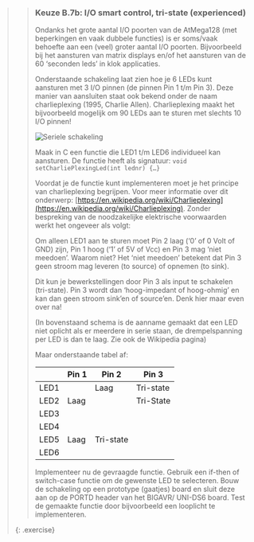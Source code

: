 >> ### Keuze B.7b: I/O smart control, tri-state (experienced)
>>
>> Ondanks het grote aantal I/O poorten van de AtMega128 (met beperkingen en vaak dubbele functies) is er soms/vaak behoefte aan een (veel) groter aantal I/O poorten. Bijvoorbeeld bij het aansturen van matrix displays en/of het aansturen van de 60 ‘seconden leds’ in klok applicaties.
>>
>> Onderstaande schakeling laat zien hoe je 6 LEDs kunt aansturen met 3 I/O pinnen (de pinnen Pin 1 t/m Pin 3). Deze manier van aansluiten staat ook bekend onder de naam charlieplexing (1995, Charlie Allen). Charlieplexing maakt het bijvoorbeeld mogelijk om 90 LEDs aan te sturen met slechts 10 I/O pinnen!
>>
>> ![Seriele schakeling](exercises/images/exercise_b7b.jpg)
>>
>> Maak in C een functie die LED1 t/m LED6 individueel kan aansturen. De functie heeft als signatuur:
>> `void setCharliePlexingLed(int lednr) {…}`
>> 
>> Voordat je de functie kunt implementeren moet je het principe van charlieplexing begrijpen. Voor meer informatie over dit onderwerp: [https://en.wikipedia.org/wiki/Charlieplexing](https://en.wikipedia.org/wiki/Charlieplexing). Zonder bespreking van de noodzakelijke elektrische voorwaarden werkt het ongeveer als volgt:
>>
>> Om alleen LED1 aan te sturen moet Pin 2 laag (‘0’ of 0 Volt of GND) zijn, Pin 1 hoog (‘1’ of 5V of Vcc) en Pin 3 mag ‘niet meedoen’. Waarom niet? Het ‘niet meedoen’ betekent dat Pin 3 geen stroom mag leveren (to source) of opnemen (to sink).
>>
>> Dit kun je bewerkstellingen door Pin 3 als input te schakelen (tri-state). Pin 3 wordt dan ‘hoog-impedant of hoog-ohmig’ en kan dan geen stroom sink’en of source’en. Denk hier maar even over na!
>>
>> (In bovenstaand schema is de aanname gemaakt dat een LED niet oplicht als er meerdere in serie staan, de drempelspanning per LED is dan te laag. Zie ook de Wikipedia pagina)
>> 
>> Maar onderstaande tabel af:
>>
>>	|	   |   Pin 1	   |	Pin 2  	   |   Pin 3       |
>>  |------|---------------|---------------|---------------|
>>	| LED1 |	  		   |	Laag   	   | Tri-state     |
>>	| LED2 | Laag 		   |		   	   | Tri-State     |
>>	| LED3 |	  		   |			   |			   |
>>	| LED4 |	  		   |			   |			   |
>>	| LED5 | Laag 		   |	Tri-state  |			   |
>>	| LED6 |	  		   |			   |			   |
>>
>> Implementeer nu de gevraagde functie. Gebruik een if-then of switch-case functie om de gewenste LED te selecteren. Bouw de schakeling op een prototype (gaatjes) board en sluit deze aan op de PORTD header van het BIGAVR/ UNI-DS6 board. Test de gemaakte functie door bijvoorbeeld een looplicht te implementeren.
>>
>{: .exercise}
